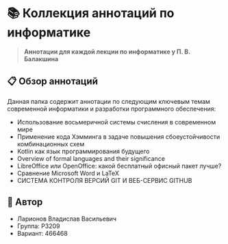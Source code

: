 # 📚 Коллекция аннотаций по информатике

> **Аннотации для каждой лекции по информатике у П. В. Балакшина**

## 📋 Обзор аннотаций

Данная папка содержит аннотации по следующим ключевым темам современной информатики и разработки программного обеспечения:

- Использование восьмеричной системы счисления в современном мире
- Применение кода Хэмминга в задаче повышения сбоеустойчивости комбинационных схем
- Kotlin как язык программирования будущего
- Overview of formal languages and their significance
- LibreOffice или OpenOffice: какой бесплатный офисный пакет лучше?
- Сравнение Microsoft Word и LaTeX
- СИСТЕМА КОНТРОЛЯ ВЕРСИЙ GIT И ВЕБ-СЕРВИС GITHUB

## 👤 Автор

- Ларионов Владислав Васильевич  
- Группа: P3209  
- Вариант: 466468